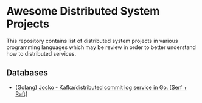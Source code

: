 # Awesome Distributed System Projects

This repository contains list of distributed system projects in various programming languages which may be review in order to better understand how to distributed services.

## Databases

- [(Golang) Jocko - Kafka/distributed commit log service in Go. [Serf + Raft]](https://github.com/travisjeffery/jocko)

